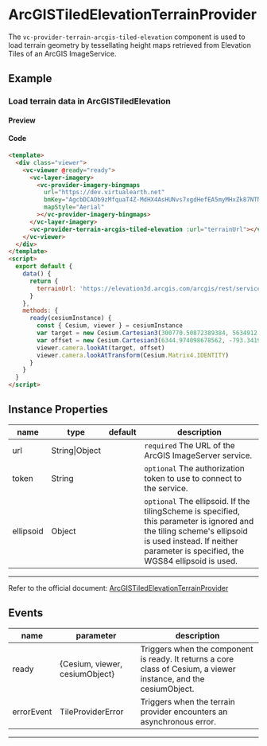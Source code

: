 # ArcGISTiledElevationTerrainProvider

The `vc-provider-terrain-arcgis-tiled-elevation` component is used to load terrain geometry by tessellating height maps retrieved from Elevation Tiles of an ArcGIS ImageService.

## Example

### Load terrain data in ArcGISTiledElevation

#### Preview

<doc-preview>
  <template>
    <div class="viewer">
      <vc-viewer @ready="ready">
        <vc-layer-imagery>
          <vc-provider-imagery-bingmaps url="https://dev.virtualearth.net" bmKey="AgcbDCAOb9zMfquaT4Z-MdHX4AsHUNvs7xgdHefEA5myMHxZk87NTNgdLbG90IE-" mapStyle="Aerial"></vc-provider-imagery-bingmaps>
        </vc-layer-imagery>
        <vc-provider-terrain-arcgis-tiled-elevation :url="terrainUrl"></vc-provider-terrain-arcgis-tiled-elevation>
      </vc-viewer>
    </div>
  </template>
  <script>
    export default {
      data () {
        return {
          terrainUrl: 'https://elevation3d.arcgis.com/arcgis/rest/services/WorldElevation3D/Terrain3D/ImageServer'
        }
      },
      methods: {
        ready (cesiumInstance) {
          const {Cesium, viewer} = cesiumInstance
          var target = new Cesium.Cartesian3(300770.50872389384, 5634912.131394585, 2978152.2865545116)
          var offset = new Cesium.Cartesian3(6344.974098678562, -793.3419798081741, 2499.9508860763162)
          viewer.camera.lookAt(target, offset)
          viewer.camera.lookAtTransform(Cesium.Matrix4.IDENTITY)
        }
      }
    }
  </script>
</doc-preview>

#### Code

```html
<template>
  <div class="viewer">
    <vc-viewer @ready="ready">
      <vc-layer-imagery>
        <vc-provider-imagery-bingmaps
          url="https://dev.virtualearth.net"
          bmKey="AgcbDCAOb9zMfquaT4Z-MdHX4AsHUNvs7xgdHefEA5myMHxZk87NTNgdLbG90IE-"
          mapStyle="Aerial"
        ></vc-provider-imagery-bingmaps>
      </vc-layer-imagery>
      <vc-provider-terrain-arcgis-tiled-elevation :url="terrainUrl"></vc-provider-terrain-arcgis-tiled-elevation>
    </vc-viewer>
  </div>
</template>
<script>
  export default {
    data() {
      return {
        terrainUrl: 'https://elevation3d.arcgis.com/arcgis/rest/services/WorldElevation3D/Terrain3D/ImageServer'
      }
    },
    methods: {
      ready(cesiumInstance) {
        const { Cesium, viewer } = cesiumInstance
        var target = new Cesium.Cartesian3(300770.50872389384, 5634912.131394585, 2978152.2865545116)
        var offset = new Cesium.Cartesian3(6344.974098678562, -793.3419798081741, 2499.9508860763162)
        viewer.camera.lookAt(target, offset)
        viewer.camera.lookAtTransform(Cesium.Matrix4.IDENTITY)
      }
    }
  }
</script>
```

## Instance Properties

<!-- prettier-ignore -->
| name      | type           | default | description                                                          |
| --------- | -------------- | ------- | -------------------------------------------------------------------- |
| url       | String\|Object |         | `required` The URL of the ArcGIS ImageServer service.                |
| token     | String         |         | `optional` The authorization token to use to connect to the service. |
| ellipsoid | Object         |         | `optional` The ellipsoid. If the tilingScheme is specified, this parameter is ignored and the tiling scheme's ellipsoid is used instead. If neither parameter is specified, the WGS84 ellipsoid is used.|

---

Refer to the official document: [ArcGISTiledElevationTerrainProvider](https://cesium.com/docs/cesiumjs-ref-doc/ArcGISTiledElevationTerrainProvider.html)

## Events

| name       | parameter                      | description                                                                                                       |
| ---------- | ------------------------------ | ----------------------------------------------------------------------------------------------------------------- |
| ready      | {Cesium, viewer, cesiumObject} | Triggers when the component is ready. It returns a core class of Cesium, a viewer instance, and the cesiumObject. |
| errorEvent | TileProviderError              | Triggers when the terrain provider encounters an asynchronous error.                                              |

---
